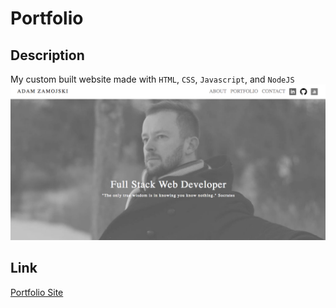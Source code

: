 # Portfolio

## Description
My custom built website made with `HTML`, `CSS`, `Javascript`, and `NodeJS`
![screenshot1](./public/assets/images/screenshot1.png)

## Link
[Portfolio Site](https://adamzamojskiportfolio.herokuapp.com/index.html)
